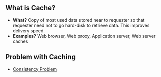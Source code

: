 ## What is Cache?
- **What?** Copy of most used data stored near to requester so that requester need not to go hard-disk to retrieve data. This improves delivery speed.
- **Examples?** Web browser, Web proxy, Application server, Web server caches
 
## Problem with Caching
  - [Consistency Problem](https://github.com/amitkumar50/Code-examples/blob/master/System-Design/Concepts/Bottlenecks_of_Distributed_Systems/Bottlenecks.md)

